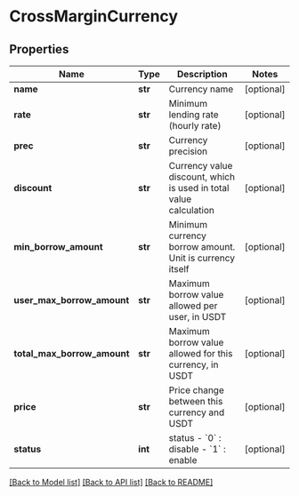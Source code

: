 # CrossMarginCurrency

## Properties
Name | Type | Description | Notes
------------ | ------------- | ------------- | -------------
**name** | **str** | Currency name | [optional] 
**rate** | **str** | Minimum lending rate (hourly rate) | [optional] 
**prec** | **str** | Currency precision | [optional] 
**discount** | **str** | Currency value discount, which is used in total value calculation | [optional] 
**min_borrow_amount** | **str** | Minimum currency borrow amount. Unit is currency itself | [optional] 
**user_max_borrow_amount** | **str** | Maximum borrow value allowed per user, in USDT | [optional] 
**total_max_borrow_amount** | **str** | Maximum borrow value allowed for this currency, in USDT | [optional] 
**price** | **str** | Price change between this currency and USDT | [optional] 
**status** | **int** | status  - &#x60;0&#x60; : disable  - &#x60;1&#x60; : enable | [optional] 

[[Back to Model list]](../README.md#documentation-for-models) [[Back to API list]](../README.md#documentation-for-api-endpoints) [[Back to README]](../README.md)



